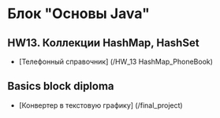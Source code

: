# Блок "Основы Java"
## HW13. Коллекции HashMap, HashSet 
* [Телефонный справочник] (/HW_13 HashMap_PhoneBook)

## Basics block diploma
* [Конвертер в текстовую графику] (/final_project)
